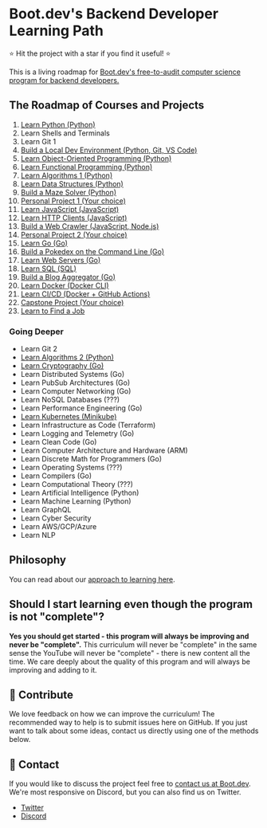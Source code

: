 # Boot.dev's Backend Developer Learning Path

⭐ Hit the project with a star if you find it useful! ⭐

This is a living roadmap for [Boot.dev's free-to-audit computer science program for backend developers.](https://boot.dev)

## The Roadmap of Courses and Projects

1. [Learn Python (Python)](https://boot.dev/learn/learn-python)
2. Learn Shells and Terminals
3. Learn Git 1
4. [Build a Local Dev Environment (Python, Git, VS Code)](https://boot.dev/learn/build-local-dev-environment-python)
5. [Learn Object-Oriented Programming (Python)](https://boot.dev/learn/learn-object-oriented-programming)
6. [Learn Functional Programming (Python)](https://boot.dev/learn/learn-functional-programming)
7. [Learn Algorithms 1 (Python)](https://boot.dev/learn/learn-algorithms)
8. [Learn Data Structures (Python)](https://boot.dev/learn/learn-data-structures)
9. [Build a Maze Solver (Python)](https://boot.dev/learn/maze-solver-python)
10. [Personal Project 1 (Your choice)](https://boot.dev/learn/personal-project-1)
11. [Learn JavaScript (JavaScript)](https://boot.dev/learn/learn-javascript)
12. [Learn HTTP Clients (JavaScript)](https://boot.dev/learn/learn-http)
13. [Build a Web Crawler (JavaScript, Node.js)](https://boot.dev/learn/link-analyzer)
14. [Personal Project 2 (Your choice)](https://boot.dev/learn/personal-project-2)
15. [Learn Go (Go)](https://boot.dev/learn/learn-golang)
16. [Build a Pokedex on the Command Line (Go)](https://boot.dev/learn/build-pokedex-cli)
17. [Learn Web Servers (Go)](https://boot.dev/learn/learn-web-servers)
18. [Learn SQL (SQL)](https://boot.dev/learn/learn-sql)
19. [Build a Blog Aggregator (Go)](https://boot.dev/learn/blog-aggregator)
20. [Learn Docker (Docker CLI)](https://boot.dev/learn/learn-docker)
21. [Learn CI/CD (Docker + GitHub Actions)](https://boot.dev/learn/learn-ci-cd)
22. [Capstone Project (Your choice)](https://boot.dev/learn/capstone-project)
23. [Learn to Find a Job](https://www.boot.dev/learn/learn-job-search)

### Going Deeper

* Learn Git 2
* [Learn Algorithms 2 (Python)](https://boot.dev/learn/learn-advanced-algorithms)
* [Learn Cryptography (Go)](https://boot.dev/learn/learn-cryptography)
* Learn Distributed Systems (Go)
* Learn PubSub Architectures (Go)
* Learn Computer Networking (Go)
* Learn NoSQL Databases (???)
* Learn Performance Engineering (Go)
* [Learn Kubernetes (Minikube)](https://www.boot.dev/learn/learn-kubernetes)
* Learn Infrastructure as Code (Terraform)
* Learn Logging and Telemetry (Go)
* Learn Clean Code (Go)
* Learn Computer Architecture and Hardware (ARM)
* Learn Discrete Math for Programmers (Go)
* Learn Operating Systems (???)
* Learn Compilers (Go)
* Learn Computational Theory (???)
* Learn Artificial Intelligence (Python)
* Learn Machine Learning (Python)
* Learn GraphQL
* Learn Cyber Security
* Learn AWS/GCP/Azure
* Learn NLP

## Philosophy

You can read about our [approach to learning here](https://blog.boot.dev/about/).

## Should I start learning even though the program is not "complete"?

**Yes you should get started - this program will always be improving and never be "complete".** This curriculum will never be "complete" in the same sense the YouTube will never be "complete" - there is new content all the time. We care deeply about the quality of this program and will always be improving and adding to it.

## 👏 Contribute

We love feedback on how we can improve the curriculum! The recommended way to help is to submit issues here on GitHub. If you just want to talk about some ideas, contact us directly using one of the methods below.

## 💬 Contact

If you would like to discuss the project feel free to [contact us at Boot.dev](https://blog.boot.dev/contact/). We're most responsive on Discord, but you can also find us on Twitter.

* [Twitter](https://twitter.com/bootdotdev)
* [Discord](https://boot.dev/community)
